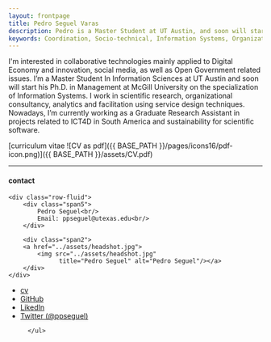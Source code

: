 ```yaml
---
layout: frontpage
title: Pedro Seguel Varas
description: Pedro is a Master Student at UT Austin, and soon will start his PhD at McGill University.
keywords: Coordination, Socio-technical, Information Systems, Organization, Future of Work, Online-communities
---
```


I'm interested in collaborative technologies mainly applied to Digital Economy and innovation, social media, as well as Open Government related issues. I’m a Master Student In Information Sciences at UT Austin and soon will start his Ph.D. in Management at McGill University on the specialization of Information Systems. I work in scientific research, organizational consultancy, analytics and facilitation using service design techniques. Nowadays, I’m currently working as a Graduate Research Assistant in projects related to ICT4D in South America and sustainability for scientific software.


[curriculum vitae ![CV as pdf]({{ BASE_PATH }}/pages/icons16/pdf-icon.png)]({{ BASE_PATH }}/assets/CV.pdf)<br/>


---


<div class="container">
<h4><a name="contact"></a>contact</h4>

    <div class="row-fluid">
        <div class="span5">
            Pedro Seguel<br/>
            Email: ppseguel@utexas.edu<br/>
        </div>

        <div class="span2">
        <a href="../assets/headshot.jpg">
            <img src="../assets/headshot.jpg"
                  title="Pedro Seguel" alt="Pedro Seguel"/></a>
        </div>
    </div>
</div>

<div class="navbar">
  <div class="navbar-inner">
      <ul class="nav">
          <li><a href="{{ BASE_PATH }}/assets/CV.pdf">cv</a></li>
          <li><a href="https://github.com/ppseguel">GitHub</a></li>
          <li><a href="https://www.linkedin.com/in/ppseguel/">LikedIn</a></li>
          <li><a href="https://twitter.com/ppseguel">Twitter (@ppseguel)</a></li>

      </ul>
  </div>
</div>
